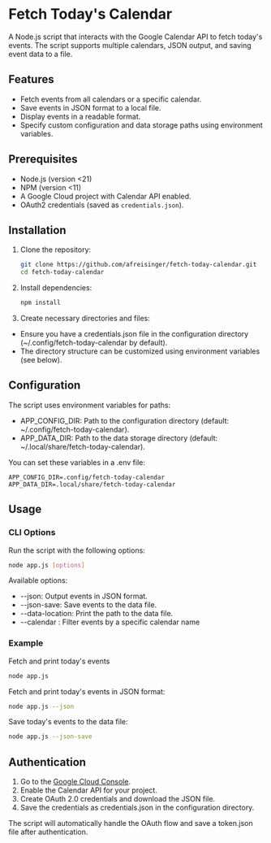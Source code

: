 # Fetch Today's Calendar

A Node.js script that interacts with the Google Calendar API to fetch today's events. The script supports multiple calendars, JSON output, and saving event data to a file.

## Features

- Fetch events from all calendars or a specific calendar.
- Save events in JSON format to a local file.
- Display events in a readable format.
- Specify custom configuration and data storage paths using environment variables.

## Prerequisites

- Node.js (version <21)
- NPM (version <11)
- A Google Cloud project with Calendar API enabled.
- OAuth2 credentials (saved as `credentials.json`).

## Installation

1. Clone the repository:
   ```bash
   git clone https://github.com/afreisinger/fetch-today-calendar.git
   cd fetch-today-calendar

2. Install dependencies:
    ```bash
    npm install
    ```

3. Create necessary directories and files:

- Ensure you have a credentials.json file in the configuration directory (~/.config/fetch-today-calendar by default).
- The directory structure can be customized using environment variables (see below).

## Configuration

The script uses environment variables for paths:

- APP_CONFIG_DIR: Path to the configuration directory (default: ~/.config/fetch-today-calendar).
- APP_DATA_DIR: Path to the data storage directory (default: ~/.local/share/fetch-today-calendar).

You can set these variables in a .env file:

```env
APP_CONFIG_DIR=.config/fetch-today-calendar
APP_DATA_DIR=.local/share/fetch-today-calendar
```

## Usage

### CLI Options

Run the script with the following options:

```bash
node app.js [options]
```

Available options:

- --json: Output events in JSON format.
- --json-save: Save events to the data file.
- --data-location: Print the path to the data file.
- --calendar <name>: Filter events by a specific calendar name

### Example

Fetch and print today's events

```bash
node app.js
```

Fetch and print today's events in JSON format:

```bash
node app.js --json
```

Save today's events to the data file:

```bash
node app.js --json-save
```

## Authentication

1. Go to the [Google Cloud Console](https://console.cloud.google.com/).
2. Enable the Calendar API for your project.
3. Create OAuth 2.0 credentials and download the JSON file.
4. Save the credentials as credentials.json in the configuration directory.

The script will automatically handle the OAuth flow and save a token.json file after authentication.

